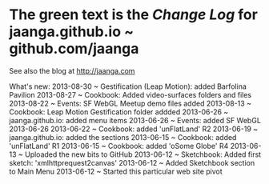 The green text is the *Change Log* for
jaanga.github.io ~ github.com/jaanga
=================================================
See also the blog at http://jaanga.com

What's new:
2013-08-30 ~ Gestification (Leap Motion): added Barfolina Pavilion
2013-08-27 ~ Cookbook: Added video-surfaces folders and files
2013-08-22 ~ Events: SF WebGL Meetup demo files added
2013-08-13 ~ Cookbook: Leap Motion Gestification folder addded
2013-06-26 ~ jaanga.github.io: added menu items
2013-06-26 ~ Events: added SF WebGL 2013-06-26
2013-06-22 ~ Cookbook: added 'unFlatLand' R2
2013-06-19 ~ jaanga.github.io: added the sections
2013-06-15 ~ Cookbook: added 'unFlatLand' R1
2013-06-15 ~ Cookbook: added 'oSome Globe' R4
2013-06-13 ~ Uploaded the new bits to GitHub
2013-06-12 ~ Sketchbook: Added first sketch: 'xmlhttprequest2canvas'
2013-06-12 ~ Added Sketchbook section to Main Menu
2013-06-12 ~ Started this particular web site pivot

